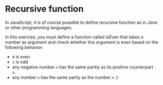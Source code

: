 # Recursive function

In JavaScript, it is of course possible to define recursive function as in 
_Java_ or other programming languages.

In this exercise, you must define a function called _isEven_ that takes a 
number as argument and check whether this argument is even based on the 
following behavior:
- `0` is even
- `1` is odd
- any negative number `n` has the same paritiy as its positive counterpart `-n`.
- any number `n` has the same parity as the number `n-2`
